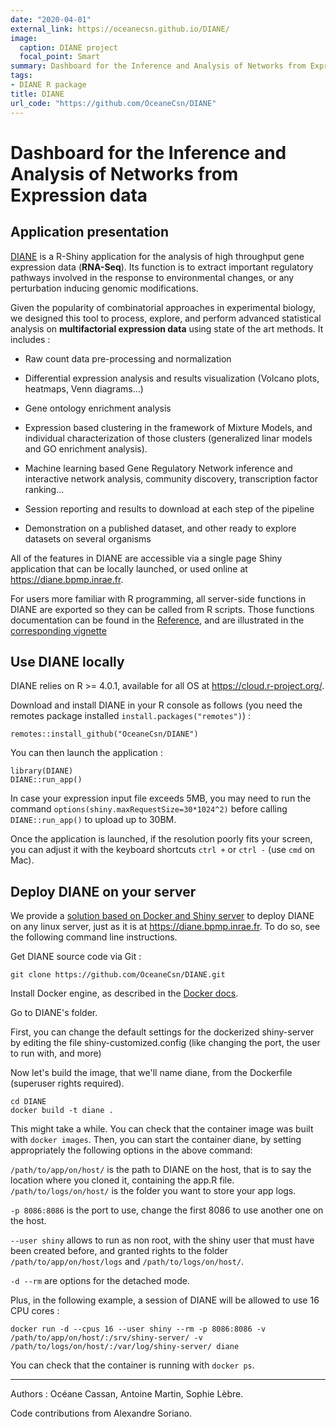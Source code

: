 ```yaml
---
date: "2020-04-01"
external_link: https://oceanecsn.github.io/DIANE/
image:
  caption: DIANE project
  focal_point: Smart
summary: Dashboard for the Inference and Analysis of Networks from Expression data.
tags:
- DIANE R package
title: DIANE
url_code: "https://github.com/OceaneCsn/DIANE"
---
```



# Dashboard for the Inference and Analysis of Networks from Expression data

## Application presentation

[DIANE](https://diane.bpmp.inrae.fr) is a R-Shiny application for the analysis of high throughput gene expression data (**RNA-Seq**). Its function is to extract important regulatory pathways involved in the response to environmental changes, or any perturbation inducing genomic modifications.

Given the popularity of combinatorial approaches in experimental biology, we designed this tool to process, explore, and perform advanced statistical analysis on **multifactorial expression data** using state of the art methods. It includes :

-   Raw count data pre-processing and normalization

-   Differential expression analysis and results visualization (Volcano plots, heatmaps, Venn diagrams...)

-   Gene ontology enrichment analysis

-   Expression based clustering in the framework of Mixture Models, and individual characterization of those clusters (generalized linar models and GO enrichment analysis).

-   Machine learning based Gene Regulatory Network inference and interactive network analysis, community discovery, transcription factor ranking...

-   Session reporting and results to download at each step of the pipeline

-   Demonstration on a published dataset, and other ready to explore datasets on several organisms

All of the features in DIANE are accessible via a single page Shiny application that can be locally launched, or used online at <https://diane.bpmp.inrae.fr>.


For users more familiar with R programming, all server-side functions in DIANE are exported so they can be called from R scripts. Those functions documentation can be found in the [Reference](https://oceanecsn.github.io/DIANE/reference/index.html), and are illustrated in the [corresponding vignette](https://oceanecsn.github.io/DIANE/articles/DIANE_Programming_Interface.html)

## Use DIANE locally

DIANE relies on R \>= 4.0.1, available for all OS at <https://cloud.r-project.org/>.

Download and install DIANE in your R console as follows (you need the remotes package installed `install.packages("remotes")`) :

``` {.r}
remotes::install_github("OceaneCsn/DIANE")
```

You can then launch the application :

``` {.r}
library(DIANE)
DIANE::run_app()
```

In case your expression input file exceeds 5MB, you may need to run the command `options(shiny.maxRequestSize=30*1024^2)` before calling `DIANE::run_app()` to upload up to 30BM.

Once the application is launched, if the resolution poorly fits your screen, you can adjust it with the keyboard shortcuts `ctrl +` or `ctrl -` (use `cmd` on Mac).

## Deploy DIANE on your server

We provide a [solution based on Docker and Shiny server](https://hub.docker.com/r/rocker/shiny) to deploy DIANE on any linux server, just as it is at <https://diane.bpmp.inrae.fr>. To do so, see the following command line instructions.

Get DIANE source code via Git :

    git clone https://github.com/OceaneCsn/DIANE.git

Install Docker engine, as described in the [Docker docs](https://docs.docker.com/engine/install/).

Go to DIANE's folder.

First, you can change the default settings for the dockerized shiny-server by editing the file shiny-customized.config (like changing the port, the user to run with, and more)

Now let's build the image, that we'll name diane, from the Dockerfile (superuser rights required).

    cd DIANE
    docker build -t diane .

This might take a while. You can check that the container image was built with `docker images`. Then, you can start the container diane, by setting appropriately the following options in the above command:

`/path/to/app/on/host/` is the path to DIANE on the host, that is to say the location where you cloned it, containing the app.R file. `/path/to/logs/on/host/` is the folder you want to store your app logs.

`-p 8086:8086` is the port to use, change the first 8086 to use another one on the host.

`--user shiny` allows to run as non root, with the shiny user that must have been created before, and granted rights to the folder `/path/to/app/on/host/logs` and `/path/to/logs/on/host/`.

`-d --rm` are options for the detached mode.

Plus, in the following example, a session of DIANE will be allowed to use 16 CPU cores :

    docker run -d --cpus 16 --user shiny --rm -p 8086:8086 -v /path/to/app/on/host/:/srv/shiny-server/ -v /path/to/logs/on/host/:/var/log/shiny-server/ diane

You can check that the container is running with `docker ps`.

------------------------------------------------------------------------

Authors : Océane Cassan, Antoine Martin, Sophie Lèbre.

Code contributions from Alexandre Soriano.